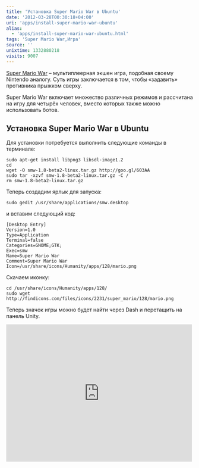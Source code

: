 ```yaml
---
title: 'Установка Super Mario War в Ubuntu'
date: '2012-03-28T00:30:18+04:00'
uri: 'apps/install-super-mario-war-ubuntu'
alias: 
  - 'apps/install-super-mario-war-ubuntu.html'
tags: 'Super Mario War,Игра'
source: ''
unixtime: 1332880218
visits: 9007
---
```

[Super Mario War](http://smw.supersanctuary.net/site/) – мультиплеерная экшен игра, подобная своему Nintendo аналогу. Суть игры заключается в том, чтобы «задавить» противника прыжком сверху.

Super Mario War включает множество различных режимов и рассчитана на игру для четырёх человек, вместо которых также можно использовать ботов.

## Установка Super Mario War в Ubuntu

Для установки потребуется выполнить следующие команды в терминале:

```
sudo apt-get install libpng3 libsdl-image1.2 
cd
wget -O smw-1.8-beta2-linux.tar.gz http://goo.gl/603AA
sudo tar -xzvf smw-1.8-beta2-linux.tar.gz -C /
rm smw-1.8-beta2-linux.tar.gz
```

Теперь создадим ярлык для запуска:

```
sudo gedit /usr/share/applications/smw.desktop
```

и вставим следующий код:

```
[Desktop Entry]
Version=1.0
Type=Application
Terminal=false
Categories=GNOME;GTK;
Exec=smw
Name=Super Mario War
Comment=Super Mario War
Icon=/usr/share/icons/Humanity/apps/128/mario.png
```

Скачаем иконку:

```
cd /usr/share/icons/Humanity/apps/128/
sudo wget http://findicons.com/files/icons/2231/super_mario/128/mario.png
```

Теперь значок игры можно будет найти через Dash и перетащить на панель Unity.

<iframe width="500" height="369" src="http://www.youtube.com/embed/2YVZ9ORzKd4" frameborder="0" allowfullscreen=""></iframe>
